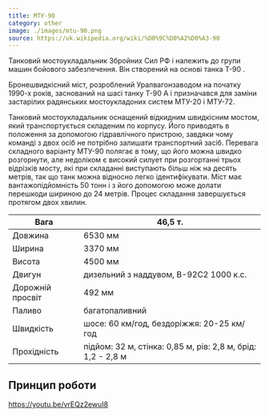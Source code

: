 ```yaml
---
title: МТУ-90
category: other
image: ./images/mtu-90.png
source: https://uk.wikipedia.org/wiki/%D0%9C%D0%A2%D0%A3-90
---
```


Танковий мостоукладальник Збройних Сил РФ і належить до групи машин бойового забезпечення. Він створений на основі танка Т-90 .

Бронешвидкісний міст, розроблений Уралвагонзаводом на початку 1990-х років, заснований на шасі танку Т-90 А і призначався для заміни застарілих радянських мостоукладоних систем МТУ-20 і МТУ-72.

Танковий мостоукладальник оснащений відкидним швидкісним мостом, який транспортується складеним по корпусу. Його приводять в положення за допомогою гідравлічного пристрою, завдяки чому команді з двох осіб не потрібно залишати транспортний засіб. Перевага складного варіанту МТУ-90 полягає в тому, що його можна швидко розгорнути, але недоліком є високий силует при розгортанні трьох відрізків мосту, які при складанні виступають більш ніж на десять метрів, так що танк можна відносно легко ідентифікувати. Міст має вантажопідйомність 50 тонн і з його допомогою може долати перешкоди шириною до 24 метрів. Процес складання завершується протягом двох хвилин.

| Вага             | 46,5 т.                                                     |
| ---------------- | ----------------------------------------------------------- |
| Довжина          | 6530 мм                                                     |
| Ширина           | 3370 мм                                                     |
| Висота           | 4500 мм                                                     |
| Двигун           | дизельний з наддувом, В-92С2 1000 к.с.                      |
| Дорожній просвіт | 492 мм                                                      |
| Паливо           | багатопаливний                                              |
| Швидкість        | шосе: 60 км/год, бездоріжжя: 20-25 км/год                   |
| Прохідність      | підйом: 32 м, стінка: 0,85 м, рів: 2,8 м, брід: 1,2 - 2,8 м |

## Принцип роботи

https://youtu.be/vrEQz2ewuI8
